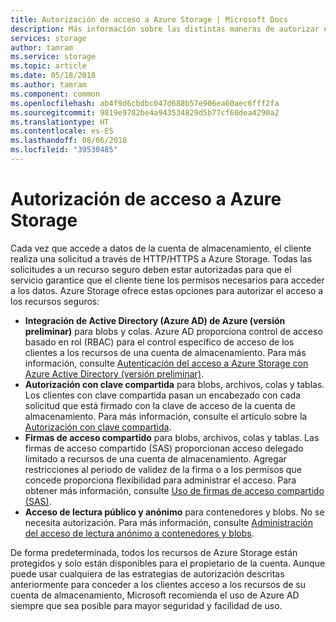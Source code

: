 ```yaml
---
title: Autorización de acceso a Azure Storage | Microsoft Docs
description: Más información sobre las distintas maneras de autorizar el acceso al Azure Storage, incluido Azure Active Directory, la autenticación con clave compartida o las firmas de acceso compartido.
services: storage
author: tamram
ms.service: storage
ms.topic: article
ms.date: 05/18/2018
ms.author: tamram
ms.component: common
ms.openlocfilehash: ab4f9d6cbdbc047d688b57e906ea60aec6fff2fa
ms.sourcegitcommit: 9819e9782be4a943534829d5b77cf60dea4290a2
ms.translationtype: HT
ms.contentlocale: es-ES
ms.lasthandoff: 08/06/2018
ms.locfileid: "39530485"
---
```

# <a name="authorizing-access-to-azure-storage"></a>Autorización de acceso a Azure Storage

Cada vez que accede a datos de la cuenta de almacenamiento, el cliente realiza una solicitud a través de HTTP/HTTPS a Azure Storage. Todas las solicitudes a un recurso seguro deben estar autorizadas para que el servicio garantice que el cliente tiene los permisos necesarios para acceder a los datos. Azure Storage ofrece estas opciones para autorizar el acceso a los recursos seguros:

- **Integración de Active Directory (Azure AD) de Azure (versión preliminar)** para blobs y colas. Azure AD proporciona control de acceso basado en rol (RBAC) para el control específico de acceso de los clientes a los recursos de una cuenta de almacenamiento. Para más información, consulte [Autenticación del acceso a Azure Storage con Azure Active Directory (versión preliminar)](storage-auth-aad.md).
- **Autorización con clave compartida** para blobs, archivos, colas y tablas. Los clientes con clave compartida pasan un encabezado con cada solicitud que está firmado con la clave de acceso de la cuenta de almacenamiento. Para más información, consulte el artículo sobre la [Autorización con clave compartida](https://docs.microsoft.com/rest/api/storageservices/authenticate-with-shared-key/).
- **Firmas de acceso compartido** para blobs, archivos, colas y tablas. Las firmas de acceso compartido (SAS) proporcionan acceso delegado limitado a recursos de una cuenta de almacenamiento. Agregar restricciones al periodo de validez de la firma o a los permisos que concede proporciona flexibilidad para administrar el acceso. Para obtener más información, consulte [Uso de firmas de acceso compartido (SAS)](storage-dotnet-shared-access-signature-part-1.md).
- **Acceso de lectura público y anónimo** para contenedores y blobs. No se necesita autorización. Para más información, consulte [Administración del acceso de lectura anónimo a contenedores y blobs](../blobs/storage-manage-access-to-resources.md).  

De forma predeterminada, todos los recursos de Azure Storage están protegidos y solo están disponibles para el propietario de la cuenta. Aunque puede usar cualquiera de las estrategias de autorización descritas anteriormente para conceder a los clientes acceso a los recursos de su cuenta de almacenamiento, Microsoft recomienda el uso de Azure AD siempre que sea posible para mayor seguridad y facilidad de uso. 



